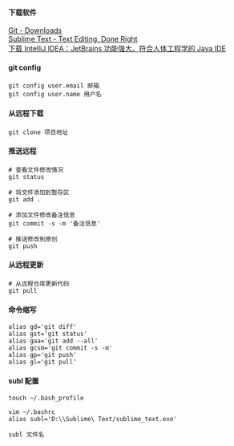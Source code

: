#### 下载软件
[Git - Downloads](https://git-scm.com/downloads)  
[Sublime Text - Text Editing, Done Right](https://www.sublimetext.com/)  
[下载 IntelliJ IDEA：JetBrains 功能强大、符合人体工程学的 Java IDE](https://www.jetbrains.com/zh-cn/idea/download)  

#### git config
```
git config user.email 邮箱
git config user.name 用户名
```

#### 从远程下载
```
git clone 项目地址
```

#### 推送远程
```
# 查看文件修改情况
git status

# 将文件添加到暂存区
git add .

# 添加文件修改备注信息
git commit -s -m '备注信息'

# 推送修改到原创
git push
```

#### 从远程更新
```
# 从远程仓库更新代码
git pull
```

#### 命令缩写
```
alias gd='git diff'
alias gst='git status'
alias gaa='git add --all'
alias gcsm='git commit -s -m'
alias gp='git push'
alias gl='git pull'
```

#### subl 配置
```
touch ~/.bash_profile

vim ~/.bashrc
alias subl='D:\\Sublime\ Text/sublime_text.exe'

subl 文件名
```
